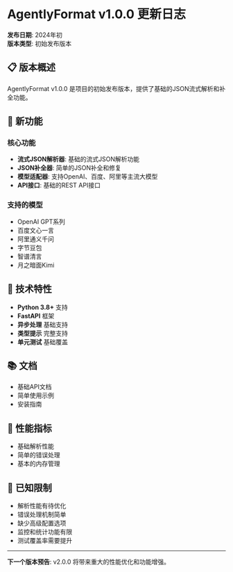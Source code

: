 # AgentlyFormat v1.0.0 更新日志

**发布日期**: 2024年初  
**版本类型**: 初始发布版本

## 📋 版本概述

AgentlyFormat v1.0.0 是项目的初始发布版本，提供了基础的JSON流式解析和补全功能。

## 🚀 新功能

### 核心功能
- **流式JSON解析器**: 基础的流式JSON解析功能
- **JSON补全器**: 简单的JSON补全和修复
- **模型适配器**: 支持OpenAI、百度、阿里等主流大模型
- **API接口**: 基础的REST API接口

### 支持的模型
- OpenAI GPT系列
- 百度文心一言
- 阿里通义千问
- 字节豆包
- 智谱清言
- 月之暗面Kimi

## 🔧 技术特性

- **Python 3.8+** 支持
- **FastAPI** 框架
- **异步处理** 基础支持
- **类型提示** 完整支持
- **单元测试** 基础覆盖

## 📚 文档

- 基础API文档
- 简单使用示例
- 安装指南

## 🎯 性能指标

- 基础解析性能
- 简单的错误处理
- 基本的内存管理

## 🔮 已知限制

- 解析性能有待优化
- 错误处理机制简单
- 缺少高级配置选项
- 监控和统计功能有限
- 测试覆盖率需要提升

---

**下一个版本预告**: v2.0.0 将带来重大的性能优化和功能增强。
